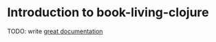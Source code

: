 # Introduction to book-living-clojure

TODO: write [great documentation](http://jacobian.org/writing/what-to-write/)

